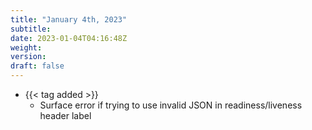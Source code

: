 ```yaml
---
title: "January 4th, 2023"
subtitle:
date: 2023-01-04T04:16:48Z
weight:
version:
draft: false
---
```


<!-- Available tags are: added, changed, deprecated, removed, fixed, performance, security -->
- {{< tag added >}}
    - Surface error if trying to use invalid JSON in readiness/liveness header label